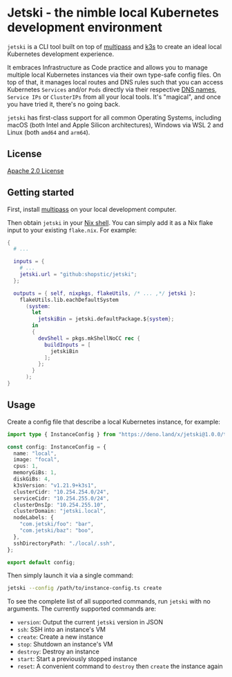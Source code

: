 # Jetski - the nimble local Kubernetes development environment

`jetski` is a CLI tool built on top of [multipass](https://github.com/canonical/multipass) and [k3s](https://github.com/k3s-io/k3s) to create an ideal local Kubernetes development experience. 

It embraces Infrastructure as Code practice and allows you to manage multiple local Kubernetes instances via their own type-safe config files. On top of that, it manages local routes and DNS rules such that you can access Kubernetes `Services` and/or `Pods` directly via their respective [DNS names](https://kubernetes.io/docs/concepts/services-networking/dns-pod-service/#services), `Service IPs` or `ClusterIPs` from all your local tools. It's "magical", and once you have tried it, there's no going back.

`jetski` has first-class support for all common Operating Systems, including macOS (both Intel and Apple Silicon architectures), Windows via WSL 2 and Linux (both `amd64` and `arm64`).

## License

[Apache 2.0 License](./LICENSE)

## Getting started

First, install [multipass](https://github.com/canonical/multipass) on your local development computer.

Then obtain `jetski` in your [Nix shell](https://nixos.org/manual/nix/stable/command-ref/new-cli/nix3-develop.html). You can simply add it as a Nix flake input to your existing `flake.nix`. For example:

```nix
{
  # ...

  inputs = {
    # ...
    jetski.url = "github:shopstic/jetski";
  };

  outputs = { self, nixpkgs, flakeUtils, /* ... ,*/ jetski }:
    flakeUtils.lib.eachDefaultSystem
      (system:
        let
          jetskiBin = jetski.defaultPackage.${system};
        in
        {
          devShell = pkgs.mkShellNoCC rec {
            buildInputs = [
              jetskiBin
            ];
          };
        }
      );
}
```

## Usage

Create a config file that describe a local Kubernetes instance, for example:

```typescript
import type { InstanceConfig } from "https://deno.land/x/jetski@1.0.0/types.ts";

const config: InstanceConfig = {
  name: "local",
  image: "focal",
  cpus: 1,
  memoryGiBs: 1,
  diskGiBs: 4,
  k3sVersion: "v1.21.9+k3s1",
  clusterCidr: "10.254.254.0/24",
  serviceCidr: "10.254.255.0/24",
  clusterDnsIp: "10.254.255.10",
  clusterDomain: "jetski.local",
  nodeLabels: {
    "com.jetski/foo": "bar",
    "com.jetski/baz": "boo",
  },
  sshDirectoryPath: "./local/.ssh",
};

export default config;
```

Then simply launch it via a single command:

```bash
jetski --config /path/to/instance-config.ts create
```

To see the complete list of all supported commands, run `jetski` with no arguments. The currently supported commands are:

- `version`: Output the current `jetski` version in JSON
- `ssh`: SSH into an instance's VM
- `create`: Create a new instance
- `stop`: Shutdown an instance's VM
- `destroy`: Destroy an instance
- `start`: Start a previously stopped instance
- `reset`: A convenient command to `destroy` then `create` the instance again